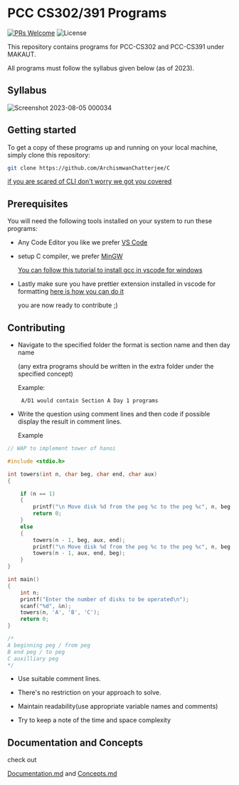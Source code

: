 
# PCC CS302/391 Programs

[![PRs Welcome](https://img.shields.io/badge/PRs-welcome-brightgreen.svg?style=flat-square)](https://makeapullrequest.com)
![License](https://badgen.net/github/license/micromatch/micromatch)


This repository contains programs for PCC-CS302 and PCC-CS391 under MAKAUT.

All programs must follow the syllabus  given below (as of 2023).


## Syllabus

![Screenshot 2023-08-05 000034](https://github.com/ArchismwanChatterjee/DSA_Programs/assets/115975340/5615348e-c88d-4f11-85db-ec3cfe9eaeca)


## Getting started

To get a copy of these programs up and running on your local machine, simply clone this repository:
```bash
git clone https://github.com/ArchismwanChatterjee/C
```
[if you are scared of CLI don't worry we got you covered](https://www.youtube.com/watch?v=PvUexC0-D2s)
## Prerequisites

You will need the following tools installed on your system to run these programs:

* Any Code Editor you like we prefer [VS Code](https://code.visualstudio.com/download)

* setup C compiler, we prefer [MinGW](https://sourceforge.net/projects/mingw/)    

    [You can follow this tutorial to install gcc in vscode for windows](https://www.youtube.com/watch?v=Ubfgi4NoTPk)

* Lastly make sure you have prettier extension installed in vscode for formatting
    [here is how you can do it](https://www.youtube.com/watch?v=__eiQumLOEo)

    you are now ready to contribute ;)
## Contributing

- Navigate to the specified folder the format is section name and then day name
    
    (any extra programs should be written in the extra folder under the specified concept)

    Example:
    ```
     A/D1 would contain Section A Day 1 programs
    ```
-   Write the question using comment lines and then code 
    if possible display the result in comment lines.

     Example

```C
// WAP to implement tower of hanoi

#include <stdio.h>

int towers(int n, char beg, char end, char aux)
{

    if (n == 1)
    {
        printf("\n Move disk %d from the peg %c to the peg %c", n, beg, end);
        return 0;
    }
    else
    {
        towers(n - 1, beg, aux, end);
        printf("\n Move disk %d from the peg %c to the peg %c", n, beg, end);
        towers(n - 1, aux, end, beg);
    }
}

int main()
{
    int n;
    printf("Enter the number of disks to be operated\n");
    scanf("%d", &n);
    towers(n, 'A', 'B', 'C');
    return 0;
}

/*
A beginning peg / from peg
B end peg / to peg
C auxilliary peg
*/
```

-   Use suitable comment lines.

-   There's no restriction on your approach to solve.

-   Maintain readability(use appropriate variable names and comments)

-   Try to keep a note of the time and space complexity 

## Documentation and Concepts
check out

[Documentation.md](https://github.com/ArchismwanChatterjee/DSA_Programs/blob/main/Documentation.md) and [Concepts.md](https://github.com/ArchismwanChatterjee/DSA_Programs/blob/main/concepts.md)


